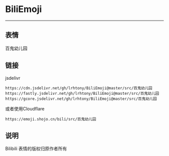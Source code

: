 # BiliEmoji
---
## 表情
百鬼幼儿园
## 链接
jsdelivr
```
https://cdn.jsdelivr.net/gh/lrhtony/BiliEmoji@master/src/百鬼幼儿园
https://fastly.jsdelivr.net/gh/lrhtony/BiliEmoji@master/src/百鬼幼儿园
https://gcore.jsdelivr.net/gh/lrhtony/BiliEmoji@master/src/百鬼幼儿园
```
或者使用Cloudflare
```
https://emoji.shojo.cn/bili/src/百鬼幼儿园
```
## 说明
Bilibili 表情的版权归原作者所有
